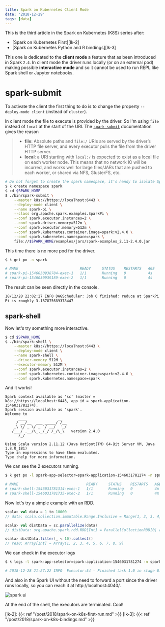 ```yaml
---
title: Spark on Kubernetes Client Mode
date: '2018-12-29'
tags: [data]
---
```


This is the third article in the Spark on Kubernetes (K8S) series after:

- [Spark on Kubernetes First][lk-2]
- [Spark on Kubernetes Python and R bindings][lk-3]

This one is dedicated to the **client mode** a feature that as been introduced in Spark `2.4`.
In client mode the driver runs locally (or on an external pod) making possible **interactive mode** and so it cannot be used to run REPL like Spark shell or Jupyter notebooks.

# spark-submit

To activate the client the first thing to do is to change the property `--deploy-mode client` (instead of `cluster`).

In client mode the file to execute is provided by the driver. So I'm using `file` instead of `local` at the start of the URI.
The [`spark-submit`][lk-1] documentation gives the reason

> - **file**: Absolute paths and `file:/` URIs are served by the driver’s HTTP file server, and every executor pulls the file from the driver HTTP server.
> - **local**: a URI starting with `local:/` is expected to exist as a local file on each worker node. This means that no network IO will be incurred, and works well for large files/JARs that are pushed to each worker, or shared via NFS, GlusterFS, etc.

```bash
# Do not forget to create the spark namespace, it's handy to isolate Spark resources
$ k create namespace spark
$ cd $SPARK_HOME
$ ./bin/spark-submit \
    --master k8s://https://localhost:6443 \
    --deploy-mode client \
    --name spark-pi \
    --class org.apache.spark.examples.SparkPi \
    --conf spark.executor.instances=2 \
    --conf spark.driver.memory=512m \
    --conf spark.executor.memory=512m \
    --conf spark.kubernetes.container.image=spark:v2.4.0 \
    --conf spark.kubernetes.namespace=spark \
    file://$SPARK_HOME/examples/jars/spark-examples_2.11-2.4.0.jar
```

This time there is no more pod for the driver.

```bash
$ k get po -n spark

# NAME                            READY     STATUS    RESTARTS   AGE
# spark-pi-1546030938784-exec-1   1/1       Running   0          4s
# spark-pi-1546030939189-exec-2   1/1       Running   0          4s
```

The result can be seen directly in the console.

```bash
18/12/28 22:02:27 INFO DAGScheduler: Job 0 finished: reduce at SparkPi.scala:38, took 1.433958 s
Pi is roughly 3.137875689378447
```

## spark-shell

Now let's try something more interactive.

```bash
$ cd $SPARK_HOME
$ ./bin/spark-shell \
    --master k8s://https://localhost:6443 \
    --deploy-mode client \
    --name spark-shell \
    --driver-memory 512M \
    --executor-memory 512M \
    --conf spark.executor.instances=2 \
    --conf spark.kubernetes.container.image=spark:v2.4.0 \
    --conf spark.kubernetes.namespace=spark
```

And it works!

```
Spark context available as 'sc' (master = k8s://https://localhost:6443, app id = spark-application-1546031781274).
Spark session available as 'spark'.
Welcome to
      ____              __
     / __/__  ___ _____/ /__
    _\ \/ _ \/ _ `/ __/  '_/
   /___/ .__/\_,_/_/ /_/\_\   version 2.4.0
      /_/

Using Scala version 2.11.12 (Java HotSpot(TM) 64-Bit Server VM, Java 1.8.0_181)
Type in expressions to have them evaluated.
Type :help for more information.
```

We can see the 2 executors running.

```bash
$ k get po -l spark-app-selector=spark-application-1546031781274 -n spark

# NAME                               READY     STATUS    RESTARTS   AGE
# spark-shell-1546031781314-exec-1   1/1       Running   0          4m
# spark-shell-1546031781735-exec-2   1/1       Running   0          4m
```

Now let's try a simple example with an RDD.

```scala
scala> val data = 1 to 10000
// data: scala.collection.immutable.Range.Inclusive = Range(1, 2, 3, 4, 5, 6, 7, 8, 9, 10, 11, 12, 13, 14, 15, 16, 17, 18, 19, 20, 21, 22, 23, 24, 25, ...

scala> val distData = sc.parallelize(data)
// distData: org.apache.spark.rdd.RDD[Int] = ParallelCollectionRDD[0] at parallelize at <console>:26

scala> distData.filter(_ < 10).collect()
// res0: Array[Int] = Array(1, 2, 3, 4, 5, 6, 7, 8, 9)
```

We can check in the executor logs

```bash
$ k logs -l spark-app-selector=spark-application-1546031781274 -n spark

# 2018-12-28 21:27:22 INFO  Executor:54 - Finished task 1.0 in stage 0.0 (TID 1). 734 bytes result sent to driver
```

And also in the Spark UI without the need to forward a port since the driver runs locally, so you can reach it at http://localhost:4040/.

![spark ui](/post/2018/spark-on-k8s-client-mode_files/spark-shell.png)

At the end of the shell, the executors are terminated. Cool!

[lk-1]: http://spark.apache.org/docs/latest/submitting-applications.html#launching-applications-with-spark-submit
[lk-2]: {{< ref "/post/2018/spark-on-k8s-first-run.md" >}}
[lk-3]: {{< ref "/post/2018/spark-on-k8s-bindings.md" >}}